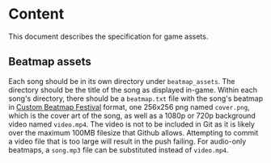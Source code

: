 # Content
This document describes the specification for game assets.
## Beatmap assets
Each song should be in its own directory under `beatmap_assets`. The directory should be the title of the song as displayed in-game. Within each song's directory, there should be a `beatmap.txt` file with the song's beatmap in [Custom Beatmap Festival](https://www.reddit.com/r/CustomBeatmapFestival/comments/55adlk/custom_beatmap_festival_download_links_and_older/) format, one 256x256 png named `cover.png`, which is the cover art of the song, as well as a 1080p or 720p background video named `video.mp4`. The video is not to be included in Git as it is likely over the maximum 100MB filesize that Github allows. Attempting to commit a video file that is too large will result in the push failing. For audio-only beatmaps, a `song.mp3` file can be substituted instead of `video.mp4`.
